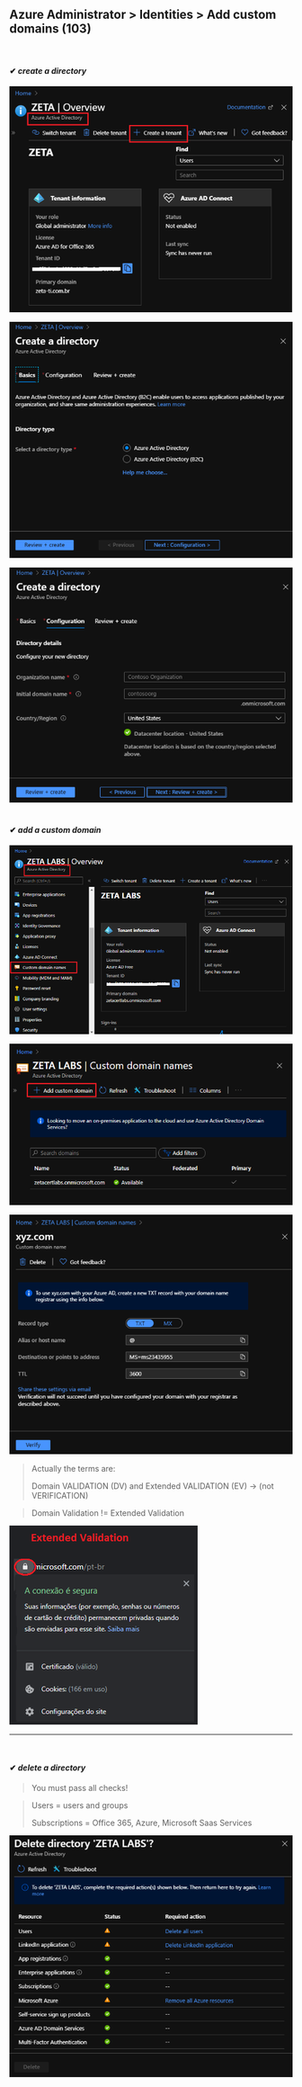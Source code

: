 ## Azure Administrator > Identities > Add custom domains (103)
&nbsp;
#### ✔ _create a directory_

![](/assets/images/identities/1.1.png)

![](/assets/images/identities/1.2.png)  

![](/assets/images/identities/1.3.png)  
&nbsp;
#### ✔ _add a custom domain_

![](/assets/images/identities/1.4.png)

![](/assets/images/identities/1.5.png)

![](/assets/images/identities/1.6.png)

> Actually the terms are:
>
> Domain VALIDATION (DV) and Extended VALIDATION (EV) -> (not VERIFICATION) 

> Domain Validation != Extended Validation

![](/assets/images/identities/1.7.png)

* * *
&nbsp;
#### ✔ _delete a directory_

> You must pass all checks!

> Users = users and groups
>
> Subscriptions = Office 365, Azure, Microsoft Saas Services

![](/assets/images/identities/1.8.png)